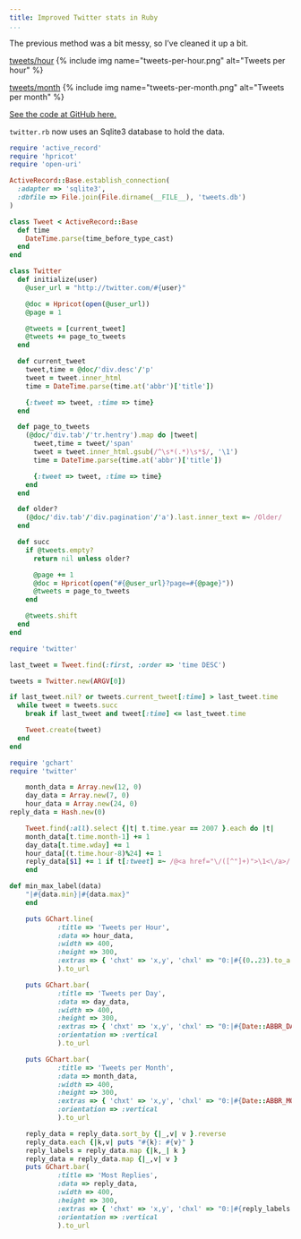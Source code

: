 ```yaml
---
title: Improved Twitter stats in Ruby
...
```


The previous method was a bit messy, so I’ve cleaned it up a bit.

[tweets/hour](http://chart.apis.google.com/chart?chxt=x,y&chxl=0:%7C0%7C1%7C2%7C3%7C4%7C5%7C6%7C7%7C8%7C9%7C10%7C11%7C12%7C13%7C14%7C15%7C16%7C17%7C18%7C19%7C20%7C21%7C22%7C23%7C1:%7C1%7C40&chs=400x300&cht=lc&chtt=Tweets+per+Hour&chd=e:LNDNGaDNBmDNRmpm-Z..7MgAgAkzzMuZeZv.eZrM3.-ZeZOZ)
{% include img name="tweets-per-hour.png" alt="Tweets per hour" %}

[tweets/month](http://chart.apis.google.com/chart?chxt=x,y&chxl=0:%7CJan%7CFeb%7CMar%7CApr%7CMay%7CJun%7CJul%7CAug%7CSep%7COct%7CNov%7CDec%7C1:%7C0%7C148&chs=400x300&cht=bvs&chtt=Tweets+per+Month&chd=e:AcAAA3AAAAAAAAAAopyl4N..)
{% include img name="tweets-per-month.png" alt="Tweets per month" %}

[See the code at GitHub here.](http://github.com/kejadlen/twitter_stats/tree/master)

`twitter.rb` now uses an Sqlite3 database to hold the data.

```ruby
require 'active_record'
require 'hpricot'
require 'open-uri'

ActiveRecord::Base.establish_connection(
  :adapter => 'sqlite3',
  :dbfile => File.join(File.dirname(__FILE__), 'tweets.db')
)

class Tweet < ActiveRecord::Base
  def time
    DateTime.parse(time_before_type_cast)
  end
end

class Twitter
  def initialize(user)
    @user_url = "http://twitter.com/#{user}"

    @doc = Hpricot(open(@user_url))
    @page = 1

    @tweets = [current_tweet]
    @tweets += page_to_tweets
  end

  def current_tweet
    tweet,time = @doc/'div.desc'/'p'
    tweet = tweet.inner_html
    time = DateTime.parse(time.at('abbr')['title'])

    {:tweet => tweet, :time => time}
  end

  def page_to_tweets
    (@doc/'div.tab'/'tr.hentry').map do |tweet|
      tweet,time = tweet/'span'
      tweet = tweet.inner_html.gsub(/^\s*(.*)\s*$/, '\1')
      time = DateTime.parse(time.at('abbr')['title'])

      {:tweet => tweet, :time => time}
    end
  end

  def older?
    (@doc/'div.tab'/'div.pagination'/'a').last.inner_text =~ /Older/
  end

  def succ
    if @tweets.empty?
      return nil unless older?

      @page += 1
      @doc = Hpricot(open("#{@user_url}?page=#{@page}"))
      @tweets = page_to_tweets
    end

    @tweets.shift
  end
end
```

```ruby
require 'twitter'

last_tweet = Tweet.find(:first, :order => 'time DESC')

tweets = Twitter.new(ARGV[0])

if last_tweet.nil? or tweets.current_tweet[:time] > last_tweet.time
  while tweet = tweets.succ
    break if last_tweet and tweet[:time] <= last_tweet.time

    Tweet.create(tweet)
  end
end
```

```ruby
require 'gchart'
require 'twitter'

    month_data = Array.new(12, 0)
    day_data = Array.new(7, 0)
    hour_data = Array.new(24, 0)
reply_data = Hash.new(0)

    Tweet.find(:all).select {|t| t.time.year == 2007 }.each do |t|
    month_data[t.time.month-1] += 1
    day_data[t.time.wday] += 1
    hour_data[(t.time.hour-8)%24] += 1
    reply_data[$1] += 1 if t[:tweet] =~ /@<a href="\/([^"]+)">\1<\/a>/
    end

def min_max_label(data)
    "|#{data.min}|#{data.max}"
    end

    puts GChart.line(
            :title => 'Tweets per Hour',
            :data => hour_data,
            :width => 400,
            :height => 300,
            :extras => { 'chxt' => 'x,y', 'chxl' => "0:|#{(0..23).to_a.join('|')}|1:#{min_max_label(hour_data)}" }
            ).to_url

    puts GChart.bar(
            :title => 'Tweets per Day',
            :data => day_data,
            :width => 400,
            :height => 300,
            :extras => { 'chxt' => 'x,y', 'chxl' => "0:|#{Date::ABBR_DAYNAMES.compact.join('|')}|1:#{min_max_label(day_data)}" },
            :orientation => :vertical
            ).to_url

    puts GChart.bar(
            :title => 'Tweets per Month',
            :data => month_data,
            :width => 400,
            :height => 300,
            :extras => { 'chxt' => 'x,y', 'chxl' => "0:|#{Date::ABBR_MONTHNAMES.compact.join('|')}|1:#{min_max_label(month_data)}" },
            :orientation => :vertical
            ).to_url

    reply_data = reply_data.sort_by {|_,v| v }.reverse
    reply_data.each {|k,v| puts "#{k}: #{v}" }
    reply_labels = reply_data.map {|k,_| k }
    reply_data = reply_data.map {|_,v| v }
    puts GChart.bar(
            :title => 'Most Replies',
            :data => reply_data,
            :width => 400,
            :height => 300,
            :extras => { 'chxt' => 'x,y', 'chxl' => "0:|#{reply_labels.join('|')}|1:#{min_max_label(reply_data)}" },
            :orientation => :vertical
            ).to_url
```
